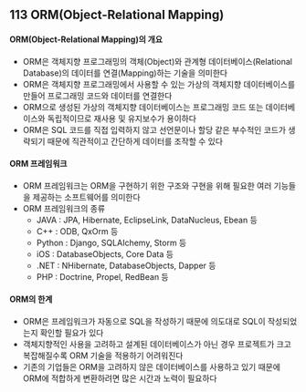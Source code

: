 ## 113 ORM(Object-Relational Mapping)

#### ORM(Object-Relational Mapping)의 개요

- ORM은 객체지향 프로그래밍의 객체(Object)와 관계형 데이터베이스(Relational Database)의 데이터를 연결(Mapping)하는 기술을 의미한다
- ORM은 객체지향 프로그래밍에서 사용할 수 있는 가상의 객체지향 데이터베이스를 만들어 프로그래밍 코드와 데이터를 연결한다
- ORM으로 생성된 가상의 객체지향 데이터베이스는 프로그래밍 코드 또는 데이터베이스와 독립적이므로 재사용 및 유지보수가 용이하다
- ORM은 SQL 코드를 직접 입력하지 않고 선언문이나 할당 같은 부수적인 코드가 생략되기 때문에 직관적이고 간단하게 데이터를 조작할 수 있다



#### ORM 프레임워크

- ORM 프레임워크는 ORM을 구현하기 위한 구조와 구현을 위해 필요한 여러 기능들을 제공하는 소프트웨어를 의미한다
- ORM 프레임워크의 종류
  - JAVA : JPA, Hibernate, EclipseLink, DataNucleus, Ebean 등
  - C++ : ODB, QxOrm 등
  - Python : Django, SQLAIchemy, Storm 등
  - iOS : DatabaseObjects, Core Data 등
  - .NET : NHibernate, DatabaseObjects, Dapper 등
  - PHP : Doctrine, Propel, RedBean 등



#### ORM의 한계

- ORM은 프레임워크가 자동으로 SQL을 작성하기 때문에 의도대로 SQL이 작성되었는지 확인할 필요가 있다
- 객체지향적인 사용을 고려하고 설계된 데이터베이스가 아닌 경우 프로젝트가 크고 복잡해질수록 ORM 기술을 적용하기 어려워진다
- 기존의 기업들은 ORM을 고려하지 않은 데이터베이스를 사용하고 있기 때문에 ORM에 적합하게 변환하려면 많은 시간과 노력이 필요하다